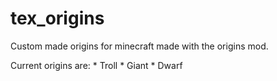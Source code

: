 # tex_origins
Custom made origins for minecraft made with the origins mod.


Current origins are:
    * Troll
    * Giant
    * Dwarf
